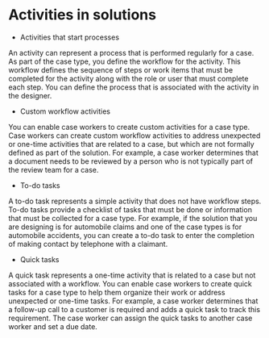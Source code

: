 # Activities in solutions

- Activities that start processes

An activity can represent a process that is performed regularly for a case. As part of the case type, you define the workflow for the activity. This workflow defines the sequence of steps or work items that must be completed for the activity along with the role or user that must complete each step. You can define the process that is associated with the activity in the designer.
- Custom workflow activities

You can enable case workers to create custom activities for a case type. Case workers can create custom workflow activities to address unexpected or one-time activities that are related to a case, but which are not formally defined as part of the solution. For example, a case worker determines that a document needs to be reviewed by a person who is not typically part of the review team for a case.
- To-do tasks

A to-do task represents a simple activity that does not have workflow steps. To-do tasks provide a checklist of tasks that must be done or information that must be collected for a case type. For example, if the solution that you are designing is for automobile claims and one of the case types is for automobile accidents, you can create a to-do task to enter the completion of making contact by telephone with a claimant.
- Quick tasks

A quick task represents a one-time activity that is related to a case but not associated with a workflow. You can enable case workers to create quick tasks for a case type to help them organize their work or address unexpected or one-time tasks. For example, a case worker determines that a follow-up call to a customer is required and adds a quick task to track this requirement. The case worker can assign the quick tasks to another case worker and set a due date.